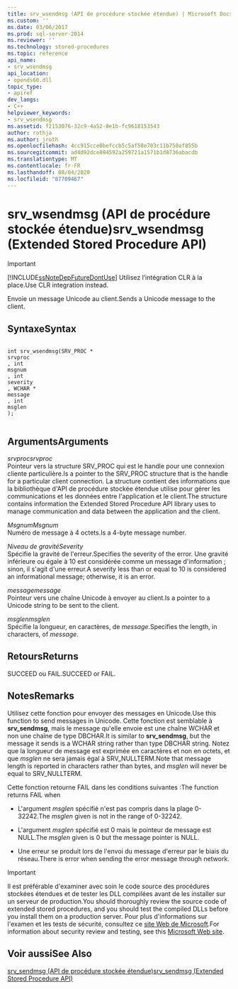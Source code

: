 ```yaml
---
title: srv_wsendmsg (API de procédure stockée étendue) | Microsoft Docs
ms.custom: ''
ms.date: 03/06/2017
ms.prod: sql-server-2014
ms.reviewer: ''
ms.technology: stored-procedures
ms.topic: reference
api_name:
- srv_wsendmsg
api_location:
- opends60.dll
topic_type:
- apiref
dev_langs:
- C++
helpviewer_keywords:
- srv_wsendmsg
ms.assetid: f2153076-32c9-4a52-8e1b-fc9618153543
author: rothja
ms.author: jroth
ms.openlocfilehash: 4cc915cce0befccb5c5af58e703c11b750af855b
ms.sourcegitcommit: ad4d92dce894592a259721a1571b1d8736abacdb
ms.translationtype: MT
ms.contentlocale: fr-FR
ms.lasthandoff: 08/04/2020
ms.locfileid: "87709467"
---
```

# <a name="srv_wsendmsg-extended-stored-procedure-api"></a><span data-ttu-id="e8eeb-102">srv_wsendmsg (API de procédure stockée étendue)</span><span class="sxs-lookup"><span data-stu-id="e8eeb-102">srv_wsendmsg (Extended Stored Procedure API)</span></span>
    
> [!IMPORTANT]  
>  [!INCLUDE[ssNoteDepFutureDontUse](../../includes/ssnotedepfuturedontuse-md.md)] <span data-ttu-id="e8eeb-103">Utilisez l’intégration CLR à la place.</span><span class="sxs-lookup"><span data-stu-id="e8eeb-103">Use CLR integration instead.</span></span>  
  
 <span data-ttu-id="e8eeb-104">Envoie un message Unicode au client.</span><span class="sxs-lookup"><span data-stu-id="e8eeb-104">Sends a Unicode message to the client.</span></span>  
  
## <a name="syntax"></a><span data-ttu-id="e8eeb-105">Syntaxe</span><span class="sxs-lookup"><span data-stu-id="e8eeb-105">Syntax</span></span>  
  
```  
  
int srv_wsendmsg(SRV_PROC *   
srvproc  
, int   
msgnum  
, int   
severity  
, WCHAR *   
message  
, int   
msglen  
);  
  
```  
  
## <a name="arguments"></a><span data-ttu-id="e8eeb-106">Arguments</span><span class="sxs-lookup"><span data-stu-id="e8eeb-106">Arguments</span></span>  
 <span data-ttu-id="e8eeb-107">*srvproc*</span><span class="sxs-lookup"><span data-stu-id="e8eeb-107">*srvproc*</span></span>  
 <span data-ttu-id="e8eeb-108">Pointeur vers la structure SRV_PROC qui est le handle pour une connexion cliente particulière.</span><span class="sxs-lookup"><span data-stu-id="e8eeb-108">Is a pointer to the SRV_PROC structure that is the handle for a particular client connection.</span></span> <span data-ttu-id="e8eeb-109">La structure contient des informations que la bibliothèque d'API de procédure stockée étendue utilise pour gérer les communications et les données entre l'application et le client.</span><span class="sxs-lookup"><span data-stu-id="e8eeb-109">The structure contains information the Extended Stored Procedure API library uses to manage communication and data between the application and the client.</span></span>  
  
 <span data-ttu-id="e8eeb-110">*Msgnum*</span><span class="sxs-lookup"><span data-stu-id="e8eeb-110">*Msgnum*</span></span>  
 <span data-ttu-id="e8eeb-111">Numéro de message à 4 octets.</span><span class="sxs-lookup"><span data-stu-id="e8eeb-111">Is a 4-byte message number.</span></span>  
  
 <span data-ttu-id="e8eeb-112">*Niveau de gravité*</span><span class="sxs-lookup"><span data-stu-id="e8eeb-112">*Severity*</span></span>  
 <span data-ttu-id="e8eeb-113">Spécifie la gravité de l'erreur.</span><span class="sxs-lookup"><span data-stu-id="e8eeb-113">Specifies the severity of the error.</span></span> <span data-ttu-id="e8eeb-114">Une gravité inférieure ou égale à 10 est considérée comme un message d'information ; sinon, il s'agit d'une erreur.</span><span class="sxs-lookup"><span data-stu-id="e8eeb-114">A severity less than or equal to 10 is considered an informational message; otherwise, it is an error.</span></span>  
  
 <span data-ttu-id="e8eeb-115">*message*</span><span class="sxs-lookup"><span data-stu-id="e8eeb-115">*message*</span></span>  
 <span data-ttu-id="e8eeb-116">Pointeur vers une chaîne Unicode à envoyer au client.</span><span class="sxs-lookup"><span data-stu-id="e8eeb-116">Is a pointer to a Unicode string to be sent to the client.</span></span>  
  
 <span data-ttu-id="e8eeb-117">*msglen*</span><span class="sxs-lookup"><span data-stu-id="e8eeb-117">*msglen*</span></span>  
 <span data-ttu-id="e8eeb-118">Spécifie la longueur, en caractères, de *message*.</span><span class="sxs-lookup"><span data-stu-id="e8eeb-118">Specifies the length, in characters, of *message*.</span></span>  
  
## <a name="returns"></a><span data-ttu-id="e8eeb-119">Retours</span><span class="sxs-lookup"><span data-stu-id="e8eeb-119">Returns</span></span>  
 <span data-ttu-id="e8eeb-120">SUCCEED ou FAIL.</span><span class="sxs-lookup"><span data-stu-id="e8eeb-120">SUCCEED or FAIL.</span></span>  
  
## <a name="remarks"></a><span data-ttu-id="e8eeb-121">Notes</span><span class="sxs-lookup"><span data-stu-id="e8eeb-121">Remarks</span></span>  
 <span data-ttu-id="e8eeb-122">Utilisez cette fonction pour envoyer des messages en Unicode.</span><span class="sxs-lookup"><span data-stu-id="e8eeb-122">Use this function to send messages in Unicode.</span></span> <span data-ttu-id="e8eeb-123">Cette fonction est semblable à **srv_sendmsg**, mais le message qu'elle envoie est une chaîne WCHAR et non une chaîne de type DBCHAR.</span><span class="sxs-lookup"><span data-stu-id="e8eeb-123">It is similar to **srv_sendmsg**, but the message it sends is a WCHAR string rather than type DBCHAR string.</span></span> <span data-ttu-id="e8eeb-124">Notez que la longueur de message est exprimée en caractères et non en octets, et que *msglen* ne sera jamais égal à SRV_NULLTERM.</span><span class="sxs-lookup"><span data-stu-id="e8eeb-124">Note that message length is reported in characters rather than bytes, and *msglen* will never be equal to SRV_NULLTERM.</span></span>  
  
 <span data-ttu-id="e8eeb-125">Cette fonction retourne FAIL dans les conditions suivantes :</span><span class="sxs-lookup"><span data-stu-id="e8eeb-125">The function returns FAIL when</span></span>  
  
-   <span data-ttu-id="e8eeb-126">L'argument *msglen* spécifié n'est pas compris dans la plage 0-32242.</span><span class="sxs-lookup"><span data-stu-id="e8eeb-126">The *msglen* given is not in the range of 0-32242.</span></span>  
  
-   <span data-ttu-id="e8eeb-127">L'argument *msglen* spécifié est 0 mais le pointeur de message est NULL.</span><span class="sxs-lookup"><span data-stu-id="e8eeb-127">The *msglen* given is 0 but the message pointer is NULL.</span></span>  
  
-   <span data-ttu-id="e8eeb-128">Une erreur se produit lors de l'envoi du message d'erreur par le biais du réseau.</span><span class="sxs-lookup"><span data-stu-id="e8eeb-128">There is error when sending the error message through network.</span></span>  
  
> [!IMPORTANT]  
>  <span data-ttu-id="e8eeb-129">Il est préférable d'examiner avec soin le code source des procédures stockées étendues et de tester les DLL compilées avant de les installer sur un serveur de production.</span><span class="sxs-lookup"><span data-stu-id="e8eeb-129">You should thoroughly review the source code of extended stored procedures, and you should test the compiled DLLs before you install them on a production server.</span></span> <span data-ttu-id="e8eeb-130">Pour plus d'informations sur l'examen et les tests de sécurité, consultez ce [site Web de Microsoft](https://go.microsoft.com/fwlink/?LinkID=54761&amp;clcid=0x409https://msdn.microsoft.com/security/).</span><span class="sxs-lookup"><span data-stu-id="e8eeb-130">For information about security review and testing, see this [Microsoft Web site](https://go.microsoft.com/fwlink/?LinkID=54761&amp;clcid=0x409https://msdn.microsoft.com/security/).</span></span>  
  
## <a name="see-also"></a><span data-ttu-id="e8eeb-131">Voir aussi</span><span class="sxs-lookup"><span data-stu-id="e8eeb-131">See Also</span></span>  
 [<span data-ttu-id="e8eeb-132">srv_sendmsg &#40;API de procédure stockée étendue&#41;</span><span class="sxs-lookup"><span data-stu-id="e8eeb-132">srv_sendmsg &#40;Extended Stored Procedure API&#41;</span></span>](srv-sendmsg-extended-stored-procedure-api.md)  
  
  
